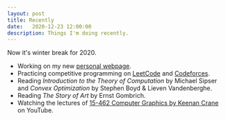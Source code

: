 ```yaml
---
layout: post
title: Recently
date:   2020-12-23 12:00:00
description: Things I'm doing recently.
---
```


Now it's winter break for 2020.
- Working on my new [personal webpage](https://elvis-pan.github.io).
- Practicing competitive programming on [LeetCode](https://leetcode.com/elvis-pan/) and [Codeforces](https://codeforces.com/profile/elvispan).
- Reading *Introduction to the Theory of Computation* by Michael Sipser and *Convex Optimization* by Stephen Boyd & Lieven Vandenberghe.
- Reading *The Story of Art* by Ernst Gombrich.
- Watching the lectures of [15-462 Computer Graphics by Keenan Crane](https://www.youtube.com/playlist?list=PL9_jI1bdZmz2emSh0UQ5iOdT2xRHFHL7E) on YouTube.
